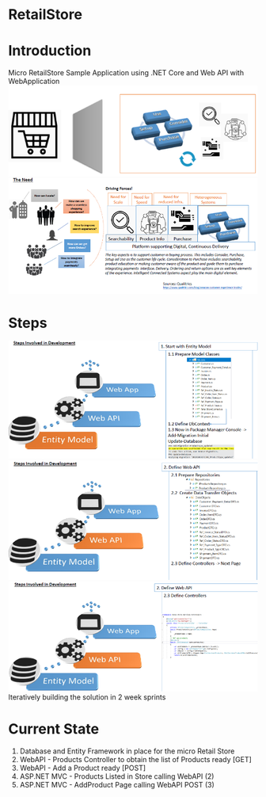 # RetailStore

# Introduction
Micro RetailStore Sample Application using .NET Core and Web API with WebApplication 
![Introduction](https://github.com/Abh4git/RetailStore/blob/develop/introduction.PNG)
![The Need](https://github.com/Abh4git/RetailStore/blob/develop/theneed.PNG)
# Steps
![Step1](https://github.com/Abh4git/RetailStore/blob/develop/Step1.PNG)
![Step2](https://github.com/Abh4git/RetailStore/blob/develop/Step2.PNG)
![Step3](https://github.com/Abh4git/RetailStore/blob/develop/Step3.PNG)
Iteratively building the solution in 2 week sprints
# Current State
1. Database and Entity Framework in place for the micro Retail Store
2. WebAPI - Products Controller to obtain the list of Products ready [GET]
3. WebAPI - Add a Product ready [POST]
4. ASP.NET MVC - Products Listed in Store calling WebAPI (2) 
5. ASP.NET MVC - AddProduct Page calling WebAPI POST (3) 

